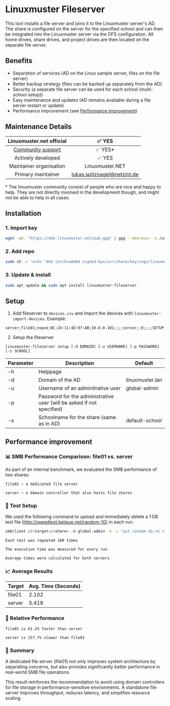 # Linuxmuster Fileserver

This tool installs a file server and joins it to the Linuxmuster server's AD. The share is configured on the server for the specified school and can then be integrated into the Linuxmuster server via the DFS configuration. All home drives, share drives, and project drives are then located on the separate file server.

## Benefits

- Separation of services (AD on the Linux sample server, files on the file server)
- Better backup strategy (files can be backed up separately from the AD)
- Security (a separate file server can be used for each school (multi-school setup))
- Easy maintenance and updates (AD remains available during a file server restart or update)
- Performance improvement (see [Performance improvement](#performance-improvement))

## Maintenance Details
Linuxmuster.net official | ✅  YES
:---: | :---: 
[Community support](https://ask.linuxmuster.net) | ✅  YES*
Actively developed | ✅  YES
Maintainer organisation |  Linuxmuster.NET
Primary maintainer | lukas.spitznagel@netzint.de  
    
\* The linuxmuster community consist of people who are nice and happy to help. They are not directly involved in the development though, and might not be able to help in all cases.

## Installation

### 1. Import key

```bash
wget -qO- "https://deb.linuxmuster.net/pub.gpg" | gpg --dearmour -o /usr/share/keyrings/linuxmuster.net.gpg
```

### 2. Add repo

```bash
sudo sh -c 'echo "deb [arch=amd64 signed-by=/usr/share/keyrings/linuxmuster.net.gpg] https://deb.linuxmuster.net/ lmn73 main" > /etc/apt/sources.list.d/lmn73.list'
```

### 3. Update & install

```bash
sudo apt update && sudo apt install linuxmuster-fileserver
```

## Setup

1. Add fileserver to ```devices.csv``` and import the devices with ```linuxmuster-import-devices```. Example:
```csv
server;file01;nopxe;BC:24:11:4D:97:AB;10.0.0.101;;;;server;;0;;;;SETUP;
```

2. Setup the fileserver
```
linuxmuster-fileserver setup [-d DOMAIN] [-u USERNAME] [-p PASSWORD] [-s SCHOOL]
```
| Parameter | Description | Default |
|-----------|-------------|---------|
| -h        | Helppage    |         |
| -d        | Domain of the AD | linuxmuster.lan |
| -u        | Username of an adminitrative user | global-admin |
| -p        | Password for the administrative user (will be asked if not specified) |  |
| -s        | Schoolname for the share (same as in AD) | default-school |

## Performance improvement

### 📊 SMB Performance Comparison: file01 vs. server

As part of an internal benchmark, we evaluated the SMB performance of two shares:

    file01 – a dedicated file server

    server – a domain controller that also hosts file shares

### 🔧 Test Setup

We used the following command to upload and immediately delete a 1 GB test file (http://speedtest.belwue.net/random-1G) in each run:

```bash
smbclient //<target>/<share> -U global-admin -k -c "put random-1G;rm random-1G"
```

    Each test was repeated 100 times

    The execution time was measured for every run

    Average times were calculated for both servers

### 📈 Average Results
| Target	| Avg. Time (Seconds) |
|-----------|---------------------|
| file01	| 2.102               |
| server	| 5.418               |

### 🚀 Relative Performance

    file01 is 61.2% faster than server

    server is 157.7% slower than file01

### 🧠 Summary

A dedicated file server (file01) not only improves system architecture by separating concerns, but also provides significantly better performance in real-world SMB file operations.

This result reinforces the recommendation to avoid using domain controllers for file storage in performance-sensitive environments. A standalone file server improves throughput, reduces latency, and simplifies resource scaling.